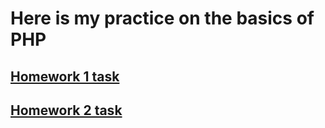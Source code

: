 # Here is my practice on the basics of PHP
## [Homework 1 task](https://github.com/STEP-IT-Academy/PHP_Basics/blob/HW_1/PHP_HW_1.pdf)
## [Homework 2 task](https://github.com/STEP-IT-Academy/PHP_Basics/blob/HW_2/PHP_HW_2.pdf)
